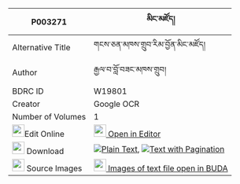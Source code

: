 |P003271|མིང་མཛོད། 
| --- | --- 
|Alternative Title |གངས་ཅན་མཁས་གྲུབ་རིམ་བྱོན་མིང་མཛོད།
|Author| རྒྱལ་བ་བློ་བཟང་མཁས་གྲུབ།
|BDRC ID | W19801
|Creator | Google OCR
|Number of Volumes| 1
|<img width="25" src="https://img.icons8.com/color/25/000000/edit-property.png">Edit Online| [<img width="25" src="https://avatars.githubusercontent.com/u/45091458?s=200&v=4"> Open in Editor](http://editor.openpecha.org/P003271)
|<img width="25" src="https://img.icons8.com/fluent/48/000000/download-2.png"/>  Download | [![](https://img.icons8.com/color/20/000000/txt.png)Plain Text](https://github.com/Openpecha/P003271/releases/download/v1/mingdzo_plain_P003271.zip), [![](https://img.icons8.com/color/20/000000/txt.png)Text with Pagination](https://github.com/Openpecha/P003271/releases/download/v1/mingdzo_pages_P003271.zip)
|<img width="25" src="https://img.icons8.com/plasticine/100/000000/pictures-folder.png"/>  Source Images | [<img width="25" src="https://library.bdrc.io/icons/BUDA-small.svg"> Images of text file open in BUDA](https://library.bdrc.io/show/bdr:W19801)